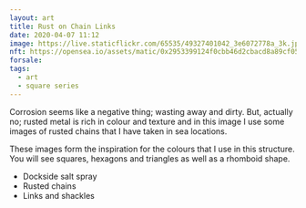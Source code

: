 ```yaml
---
layout: art
title: Rust on Chain Links
date: 2020-04-07 11:12
image: https://live.staticflickr.com/65535/49327401042_3e6072778a_3k.jpg
nft: https://opensea.io/assets/matic/0x2953399124f0cbb46d2cbacd8a89cf0599974963/48162648330355413914028108631647327469322174667090404439099707900809457958916/
forsale:
tags:
  - art
  - square series
---
```

Corrosion seems like a negative thing; wasting away and dirty. But, actually no; rusted metal is rich in colour and texture and in this image I use some images of rusted chains that I have taken in sea locations.

These images form the inspiration for the colours that I use in this structure. You will see squares, hexagons and triangles as well as a rhomboid shape.

* Dockside salt spray
* Rusted chains
* Links and shackles
